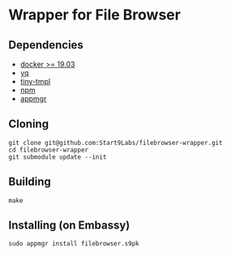 # Wrapper for File Browser

## Dependencies

- [docker >= 19.03](https://docs.docker.com/get-docker)
- [yq](https://mikefarah.gitbook.io/yq)
- [tiny-tmpl](https://github.com/Start9Labs/templating-engine-rs.git)
- [npm](https://www.npmjs.com/get-npm)
- [appmgr](https://github.com/Start9Labs/appmgr)

## Cloning
```
git clone git@github.com:Start9Labs/filebrowser-wrapper.git
cd filebrowser-wrapper
git submodule update --init
```

## Building

```
make
```

## Installing (on Embassy)
```
sudo appmgr install filebrowser.s9pk
```
